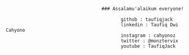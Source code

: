 
                                       ### Assalamu'alaikum everyone!

<!-- <p align='center'> 
</p>
-->
  
```
                                          github : taufiqjack
                                          linkedin : Taufiq Dwi Cahyono
                                          instagram : cahyonoz
                                          twitter : @monztervix
                                          youtube : TaufiqJack
```


<!--
**taufiqjack/taufiqjack** is a ✨ _special_ ✨ repository because its `README.md` (this file) appears on your GitHub profile.

Here are some ideas to get you started:

- 🔭 I’m currently working on ...
- 🌱 I’m currently learning ...
- 👯 I’m looking to collaborate on ...
- 🤔 I’m looking for help with ...
- 💬 Ask me about ...
- 📫 How to reach me: ...
- 😄 Pronouns: ...
- ⚡ Fun fact: ...
-->
